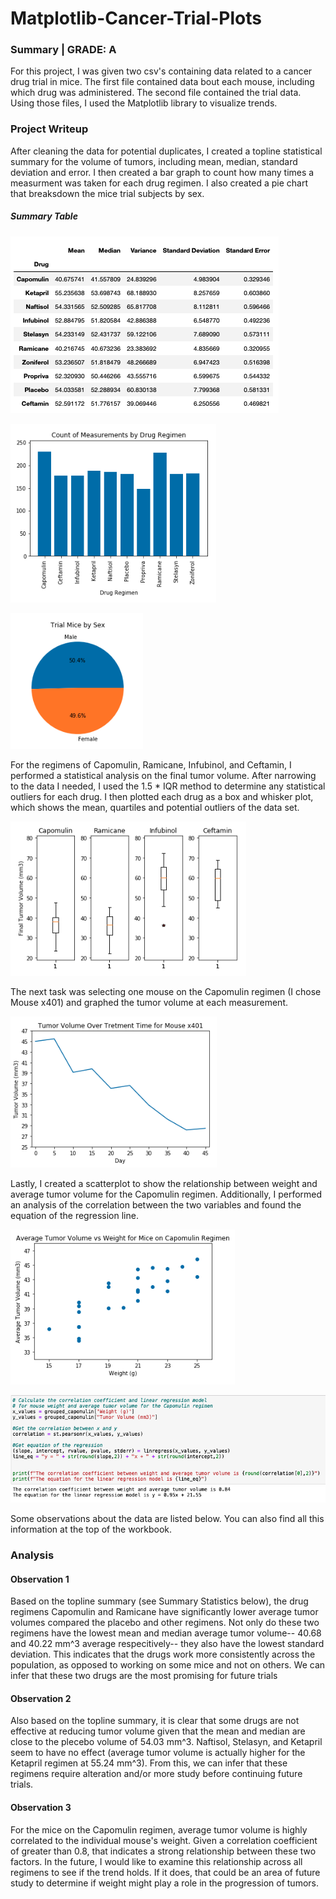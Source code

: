# Matplotlib-Cancer-Trial-Plots

### Summary | GRADE: A

For this project, I was given two csv's containing data related to a cancer drug trial in mice. The first file contained data bout each mouse, including which drug was administered. The second file contained the trial data. Using those files, I used the Matplotlib library to visualize trends. 

### Project Writeup

After cleaning the data for potential duplicates, I created a topline statistical summary for the volume of tumors, including mean, median, standard deviation and error. I then created a bar graph to count how many times a measurment was taken for each drug regimen. I also created a pie chart that breaksdown the mice trial subjects by sex. 

##### Summary Table
![Summary](images/Drug_Summary.png)

![Counts](images/Counts_bar.png)

![Sex](images/Pie_Sex.png)

For the regimens of Capomulin, Ramicane, Infubinol, and Ceftamin, I performed a statistical analysis on the final tumor volume. After narrowing to the data I needed, I used the 1.5 * IQR method to determine any statistical outliers for each drug. I then plotted each drug as a box and whisker plot, which shows the mean, quartiles and potential outliers of the data set. 

![Box Plots](images/Boxplots.png)

The next task was selecting one mouse on the Capomulin regimen (I chose Mouse x401) and graphed the tumor volume at each measurement.

![Tumor Volume](images/Volume_Line.png)

Lastly, I created a scatterplot to show the relationship between weight and average tumor volume for the Capomulin regimen. Additionally, I performed an analysis of the correlation between the two variables and found the equation of the regression line. 

![Scatterplot](images/Scatter.png)

![Regression](images/Regression.png)

Some observations about the data are listed below. You can also find all this information at the top of the workbook.

### Analysis

#### Observation 1

Based on the topline summary (see Summary Statistics below), the drug regimens Capomulin and Ramicane have significantly lower average tumor volumes compared the placebo and other regimens. Not only do these two regimens have the lowest mean and median average tumor volume-- 40.68 and 40.22 mm^3 average respecitively-- they also have the lowest standard deviation. This indicates that the drugs work more consistently across the population, as opposed to working on some mice and not on others. We can infer that these two drugs are the most promising for future trials

#### Observation 2
Also based on the topline summary, it is clear that some drugs are not effective at reducing tumor volume given that the mean and median are close to the plecebo volume of 54.03 mm^3. Naftisol, Stelasyn, and Ketapril seem to have no effect (average tumor volume is actually higher for the Ketapril regimen at 55.24 mm^3). From this, we can infer that these regimens require alteration and/or more study before continuing future trials. 

#### Observation 3
For the mice on the Capomulin regimen, average tumor volume is highly correlated to the individual mouse's weight. Given a correlation coefficient of greater than 0.8, that indicates a strong relationship between these two factors. In the future, I would like to examine this relationship across all regimens to see if the trend holds. If it does, that could be an area of future study to determine if weight might play a role in the progression of tumors. 
